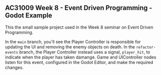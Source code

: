 ## AC31009 Week 8 - Event Driven Programming - Godot Example
This the small sample project used in the Week 8 seminar on Event Driven Programming. 

In the `main` branch, you'll see the Player Controller is responsible for updating the UI and removing the enemy objects on death. In the `refactor-events` branch, the Player Controller instead uses a signal, `player_hit`, to indicate when the player has taken damange. Game and UIController nodes listen for this event, configured in the Godot Editor, and make the required changes.